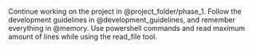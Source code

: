 Continue working on the project in @project_folder/phase_1. Follow the development guidelines in @development_guidelines, and remember everything in @memory. Use powershell commands and read maximum amount of lines while using the read_file tool.